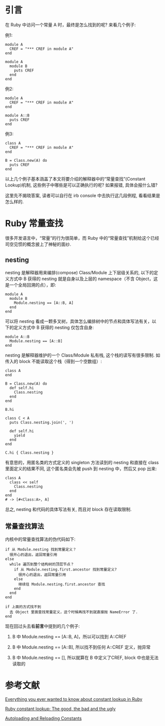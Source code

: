 # 引言

在 Ruby 中访问一个常量 A 时，最终是怎么找到的呢? 来看几个例子:

例1:

```
module A
  CREF = "*** CREF in module A"
end 

module A
  module B
    puts CREF
  end
end
```

例2:

```
module A
  CREF = "*** CREF in module A"
end

module A::B
  puts CREF
end
```

例3:

```
class A
  CREF = "*** CREF in module A"
end

B = Class.new(A) do
  puts CREF
end
```

以上几个例子基本涵盖了本文将要介绍的解释器中的“常量查找”(Constant Lookup)机制, 这些例子中哪些是可以正确执行的呢? 如果报错, 具体会报什么错?

这里先不揭晓答案, 读者可以自行在 irb console 中去执行这几段例程, 看看结果是怎么样的.


# Ruby 常量查找

很多开发语言中，“常量”的行为很简单，而 Ruby 中的“常量查找”机制给这个已经司空见惯的概念披上了神秘的面纱.

## nesting

nesting 是解释器用来编排(compose) Class/Module 上下层级关系的, 以下的定义方式中 B 获得的 nesting 就是自身以及上层的 namespace（不含 Object，这是一个全局回溯的点），即:

```
module A
  module B
    Module.nesting == [A::B, A]
  end
end
```

可以将 nesting 看成一颗多叉树，具体怎么编排树中的节点和具体写法有关，以下的定义方式中 B 获得的 nesting 仅包含自身:

```
module A::B
  Module.nesting == [A::B]
end
```

nesting 是解释器维护的一个 Class/Module 私有栈, 这个栈的读写有很多限制. 如传入的 block 不能读取这个栈（得到一个空数组）:

```
class A
end

B = Class.new(A) do
  def self.hi
    Class.nesting
  end
end

B.hi

class C < A
  puts Class.nesting.join(', ')

  def self.hi
    yield
  end
end

C.hi { Class.nesting }
```

有意思的，用匿名类的方式定义的 singleton 方法读到的 nesting 和直接在 class 里面定义的结果不同, 这个匿名类会先被 push 到 nesting 中，然后又 pop 出来:

```
class A
  class << self
    Class.nesting
  end
end
# -> [#<Class:A>, A]
```

总之, nesting 和代码的具体写法有关, 而且对 block 存在读取限制.

## 常量查找算法

内核中的常量查找算法的伪代码如下:

```
if 从 Module.nesting 找到常量定义？
  很开心的退出，返回常量引用
else
  while 遍历到整个结构树的顶层节点？
    if 从 Module.nesting.first.ancestor 找到常量定义?
      很开心的退出，返回常量引用
    else
      继续往 Module.nesting.first.ancestor 查找
    end
  end
end

if 上面的方式找不到
  去 Object 里面查找常量定义，这个时候再找不到就直接抛 NameError 了.
end
```

现在回过头去看**前言**中提到的几个例子:

1. B 中 Module.nesting == [A::B, A]，所以可以找到 A::CREF

2. B 中 Module.nesting == [A::B], 所以找不到任何 A::CREF 定义，抛异常

3. B 中 Module.nesting == [], 所以就算在 B 中定义了CREF, block 中也是无法读取的


# 参考文献

[Everything you ever wanted to know about constant lookup in Ruby](http://cirw.in/blog/constant-lookup.html)

[Ruby constant lookup: The good, the bad and the ugly](http://makandracards.com/makandra/20633-ruby-constant-lookup-the-good-the-bad-and-the-ugly)

[Autoloading and Reloading Constants](http://guides.rubyonrails.org/autoloading_and_reloading_constants.html)

